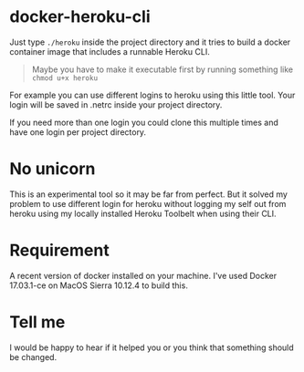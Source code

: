 # docker-heroku-cli

Just type `./heroku` inside the project directory and it tries to build a docker container image that includes a runnable Heroku CLI.

> Maybe you have to make it executable first by running something like `chmod u+x heroku` 

For example you can use different logins to heroku using this little tool.
Your login will be saved in .netrc inside your project directory.

If you need more than one login you could clone this multiple times and have one login per project directory.

# No unicorn
This is an experimental tool so it may be far from perfect. 
But it solved my problem to use different login for heroku without logging my self out from heroku using my locally installed Heroku Toolbelt when using their CLI.

# Requirement
A recent version of docker installed on your machine. I've used Docker 17.03.1-ce on MacOS Sierra 10.12.4 to build this.

# Tell me
I would be happy to hear if it helped you or you think that something should be changed.
